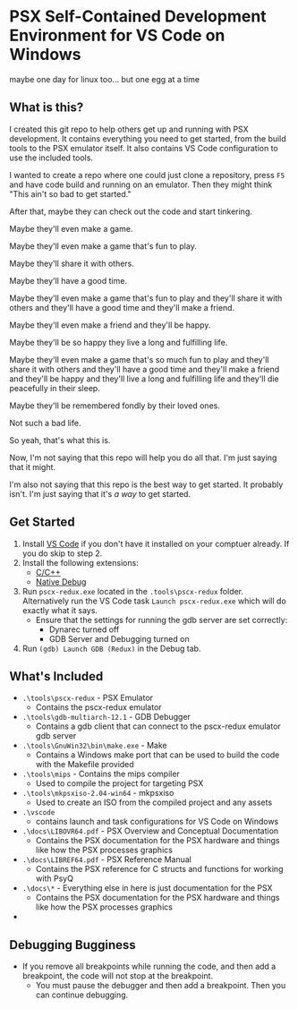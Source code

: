 # PSX Self-Contained Development Environment for VS Code on Windows

maybe one day for linux too... but one egg at a time

## What is this?
I created this git repo to help others get up and running with PSX development. It contains everything you need to get started, from the build tools to the PSX emulator itself. It also contains VS Code configuration to use the included tools.

I wanted to create a repo where one could just clone a repository, press `F5` and have code build and running on an emulator. Then they might think "This ain't so bad to get started." 

After that, maybe they can check out the code and start tinkering. 

Maybe they'll even make a game. 

Maybe they'll even make a game that's fun to play. 

Maybe they'll share it with others. 

Maybe they'll have a good time. 

Maybe they'll even make a game that's fun to play and they'll share it with others and they'll have a good time and they'll make a friend. 

Maybe they'll even make a friend and they'll be happy. 

Maybe they'll be so happy they live a long and fulfilling life. 

Maybe they'll even make a game that's so much fun to play and they'll share it with others and they'll have a good time and they'll make a friend and they'll be happy and they'll live a long and fulfilling life and they'll die peacefully in their sleep. 

Maybe they'll be remembered fondly by their loved ones. 

Not such a bad life.

So yeah, that's what this is.

Now, I'm not saying that this repo will help you do all that. I'm just saying that it might.

I'm also not saying that this repo is the best way to get started. It probably isn't. I'm just saying that it's _a way_ to get started.


## Get Started

1. Install [VS Code](https://code.visualstudio.com/) if you don't have it installed on your comptuer already. If you do skip to step 2. 
1. Install the following extensions:
    - [C/C++](https://marketplace.visualstudio.com/items?itemName=ms-vscode.cpptools)
    - [Native Debug](https://marketplace.visualstudio.com/items?itemName=webfreak.debug)
1. Run `pscx-redux.exe` located in the `.tools\pscx-redux` folder. Alternatively run the VS Code task `Launch pscx-redux.exe` which will do exactly what it says.
    - Ensure that the settings for running the gdb server are set correctly:
        - Dynarec turned off
        - GDB Server and Debugging turned on
1. Run `(gdb) Launch GDB (Redux)` in the Debug tab.


## What's Included
- `.\tools\pscx-redux` - PSX Emulator
    - Contains the pscx-redux emulator 
- `.\tools\gdb-multiarch-12.1` - GDB Debugger
    - Contains a gdb client that can connect to the pscx-redux emulator gdb server
- `.\tools\GnuWin32\bin\make.exe` - Make
    - Contains a Windows make port that can be used to build the code with the Makefile provided
- `.\tools\mips` - Contains the mips compiler
    - Used to compile the project for targeting PSX
- `.\tools\mkpsxiso-2.04-win64` - mkpsxiso
    - Used to create an ISO from the compiled project and any assets
- `.\vscode`
    - contains launch and task configurations for VS Code on Windows
- `.\docs\LIBOVR64.pdf` - PSX Overview and Conceptual Documentation
    - Contains the PSX documentation for the PSX hardware and things like how the PSX processes graphics
- `.\docs\LIBREF64.pdf` - PSX Reference Manual
    - Contains the PSX reference for C structs and functions for working with PsyQ
- `.\docs\*` - Everything else in here is just documentation for the PSX
    - Contains the PSX documentation for the PSX hardware and things like how the PSX processes graphics
- 

## Debugging Bugginess
- If you remove all breakpoints while running the code, and then add a breakpoint, the code will not stop at the breakpoint. 
    - You must pause the debugger and then add a breakpoint. Then you can continue debugging.